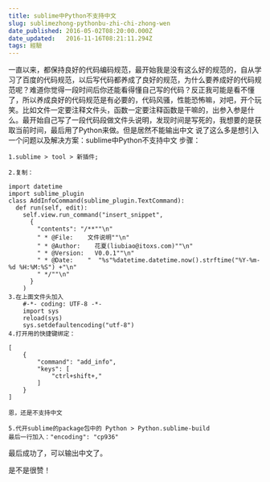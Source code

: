 ```yaml
---
title: sublime中Python不支持中文
slug: sublimezhong-pythonbu-zhi-chi-zhong-wen
date_published: 2016-05-02T08:20:00.000Z
date_updated:   2016-11-16T08:21:11.294Z
tags: 經驗
---
```


一直以来，都保持良好的代码编码规范，最开始我是没有这么好的规范的，自从学习了百度的代码规范，以后写代码都养成了良好的规范，为什么要养成好的代码规范呢？难道你觉得一段时间后你还能看得懂自己写的代码？反正我可能是看不懂了，所以养成良好的代码规范是有必要的，代码风骚，性能恐怖嘛，对吧，开个玩笑。比如文件一定要注释文件头，函数一定要注释函数是干嘛的，出参入参是什么。最开始自己写了一段代码段做文件头说明，发现时间是写死的，我想要的是获取当前时间，最后用了Python来做。但是居然不能输出中文
说了这么多是想引入一个问题以及解决方案：sublime中Python不支持中文
步骤：
```
1.sublime > tool > 新插件;

2.复制：

import datetime
import sublime_plugin
class AddInfoCommand(sublime_plugin.TextCommand):
  def run(self, edit):
    self.view.run_command("insert_snippet",
      {
        "contents": "/**""\n"
        " * @File:    文件说明""\n"
        " * @Author:    花夏(liubiao@itoxs.com)""\n"
        " * @Version:   V0.0.1""\n"
        " * @Date:    "  "%s"%datetime.datetime.now().strftime("%Y-%m-%d %H:%M:%S") +"\n"
        " */""\n"
      }
    )
3.在上面文件头加入  
    #-*- coding: UTF-8 -*-
    import sys
    reload(sys)
    sys.setdefaultencoding("utf-8")
4.打开用的快捷键绑定：

[
    {
        "command": "add_info",
        "keys": [
            "ctrl+shift+,"
        ]
    }
]

恩，还是不支持中文

5.代开sublime的package包中的 Python > Python.sublime-build  
最后一行加入："encoding": "cp936"
```
最后成功了，可以输出中文了。

是不是很赞！
